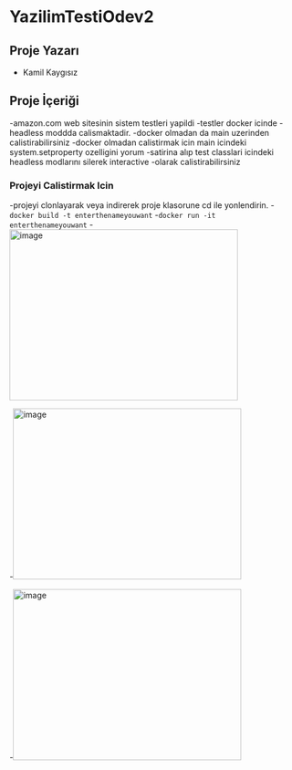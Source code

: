 # YazilimTestiOdev2
## Proje Yazarı
- Kamil Kaygısız

## Proje İçeriği
-amazon.com web sitesinin sistem testleri yapildi
-testler docker icinde -headless moddda calismaktadir.
-docker olmadan da main uzerinden calistirabilirsiniz
-docker olmadan calistirmak icin main icindeki system.setproperty ozelligini yorum
-satirina alıp test classlari icindeki headless modlarını silerek interactive
-olarak calistirabilirsiniz
### Projeyi Calistirmak Icin
-projeyi clonlayarak veya indirerek proje klasorune cd ile yonlendirin.
-`docker build -t enterthenameyouwant`
-`docker run -it enterthenameyouwant`
-<img src="https://github.com/kaygisizkamil/YazilimTestiOdev2/assets/96066271/3d50f762-fdc2-4c05-9e18-8969d75835e0" alt="image" width="400" height="300">

-<img src="https://github.com/kaygisizkamil/YazilimTestiOdev2/assets/96066271/aba967aa-e08c-4ad5-9781-6525102dc899" alt="image" width="400" height="300">

-<img src="https://github.com/kaygisizkamil/YazilimTestiOdev2/assets/96066271/67acbd8f-c29a-4d00-9cd0-6045f4a2ce72" alt="image" width="400" height="300">

